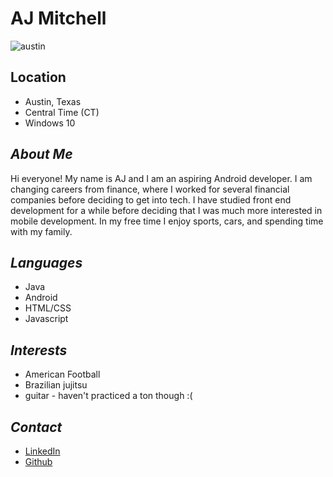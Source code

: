 
# AJ Mitchell #   

![austin](http://res.cloudinary.com/culturemap-com/image/upload/ar_4:3,c_fill,g_faces:center,w_1200/v1475795324/photos/118635_original.jpg)    

## Location ##   
* Austin, Texas    
* Central Time (CT)
* Windows 10      

## *About Me* ##           
      
Hi everyone! My name is AJ and I am an aspiring Android developer. I am changing careers from finance, where I worked for several financial companies before deciding to get into tech. I have studied front end development for a while before deciding that I was much more interested in mobile development. In my free time I enjoy sports, cars, and spending time with my family.     


## *Languages* ##      
* Java     
* Android 
* HTML/CSS
* Javascript

## *Interests* ##     
* American Football
* Brazilian jujitsu
* guitar - haven't practiced a ton though :(      

## *Contact* ##    
* [LinkedIn](https://www.linkedin.com/in/aj-mitchell/)      
* [Github](https://github.com/nvrqt03)   
